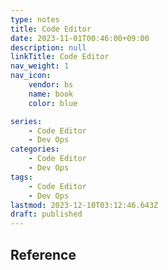 ```yaml
---
type: notes
title: Code Editor
date: 2023-11-01T00:46:00+09:00
description: null
linkTitle: Code Editor
nav_weight: 1
nav_icon:
    vendor: bs
    name: book
    color: blue

series:
    - Code Editor
    - Dev Ops
categories:
    - Code Editor
    - Dev Ops
tags:
    - Code Editor
    - Dev Ops
lastmod: 2023-12-10T03:12:46.643Z
draft: published
---
```


## Reference

